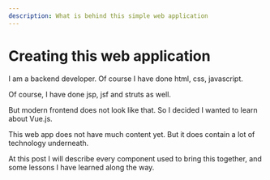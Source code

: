 ```yaml
---
description: What is behind this simple web application 
---
```

# Creating this web application

I am a backend developer. Of course I have done html, css, javascript. 

Of course, I have done jsp, jsf and struts as well.

But modern frontend does not look like that. So I decided I wanted to learn about Vue.js.

This web app does not have much content yet. But it does contain a lot of technology underneath.

At this post I will describe every component used to bring this together, and some lessons I have
learned along the way. 